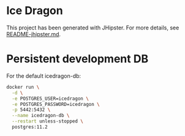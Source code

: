 # Ice Dragon

This project has been generated with JHipster. For more details, see [README-jhipster.md](README-jhipster.md).

# Persistent development DB

For the default icedragon-db:

```bash
docker run \
  -d \
  -e POSTGRES_USER=icedragon \
  -e POSTGRES_PASSWORD=icedragon \
  -p 5442:5432 \
  --name icedragon-db \
  --restart unless-stopped \
  postgres:11.2
```
